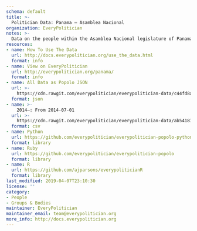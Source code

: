 ```yaml
---
schema: default
title: >-
  Politician Data: Panama — Asamblea Nacional
organization: EveryPolitician
notes: >-
  Data on the people within the Asamblea Nacional legislature of Panama.
resources:
- name: How To Use The Data
  url: http://docs.everypolitician.org/use_the_data.html
  format: info
- name: View on EveryPolitician
  url: http://everypolitician.org/panama/
  format: info
- name: All Data as Popolo JSON
  url: >-
    https://cdn.rawgit.com/everypolitician/everypolitician-data/c44fd8a686dac0ea483aad6e587c96cb787c62fd/data/Panama/Assembly/ep-popolo-v1.0.json
  format: json
- name: >-
    2014–: From 2014-07-01
  url: >-
    https://cdn.rawgit.com/everypolitician/everypolitician-data/ab54187db813acb0c201410f79c9fe0fa5d1ff99/data/Panama/Assembly/term-2014.csv
  format: csv
- name: Python
  url: https://github.com/everypolitician/everypolitician-popolo-python
  format: library
- name: Ruby
  url: https://github.com/everypolitician/everypolitician-popolo
  format: library
- name: R
  url: https://github.com/ajparsons/everypoliticianR
  format: library
last_modified: 2019-04-07T23:10:30
license: ''
category:
- People
- Groups & Bodies
maintainer: EveryPolitician
maintainer_email: team@everypolitician.org
more_info: http://docs.everypolitician.org
---
```

